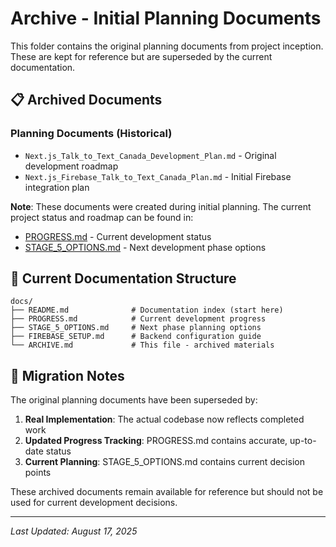# Archive - Initial Planning Documents

This folder contains the original planning documents from project inception. These are kept for reference but are superseded by the current documentation.

## 📋 Archived Documents

### Planning Documents (Historical)
- `Next.js_Talk_to_Text_Canada_Development_Plan.md` - Original development roadmap
- `Next.js_Firebase_Talk_to_Text_Canada_Plan.md` - Initial Firebase integration plan

**Note**: These documents were created during initial planning. The current project status and roadmap can be found in:
- [PROGRESS.md](./PROGRESS.md) - Current development status
- [STAGE_5_OPTIONS.md](./STAGE_5_OPTIONS.md) - Next development phase options

## 📂 Current Documentation Structure

```
docs/
├── README.md              # Documentation index (start here)
├── PROGRESS.md            # Current development progress
├── STAGE_5_OPTIONS.md     # Next phase planning options
├── FIREBASE_SETUP.md      # Backend configuration guide
└── ARCHIVE.md             # This file - archived materials
```

## 🔄 Migration Notes

The original planning documents have been superseded by:
1. **Real Implementation**: The actual codebase now reflects completed work
2. **Updated Progress Tracking**: PROGRESS.md contains accurate, up-to-date status
3. **Current Planning**: STAGE_5_OPTIONS.md contains current decision points

These archived documents remain available for reference but should not be used for current development decisions.

---

*Last Updated: August 17, 2025*